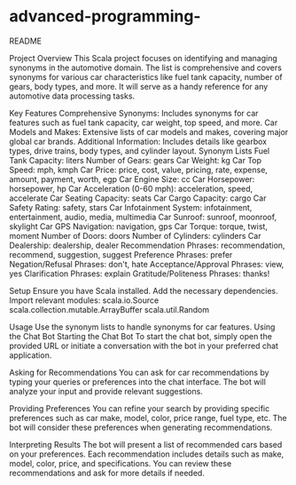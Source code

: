 # advanced-programming-
README

Project Overview
This Scala project focuses on identifying and managing synonyms in the automotive domain. The list is comprehensive and covers synonyms for various car characteristics like fuel tank capacity, number of gears, body types, and more. It will serve as a handy reference for any automotive data processing tasks.

Key Features
Comprehensive Synonyms: Includes synonyms for car features such as fuel tank capacity, car weight, top speed, and more.
Car Models and Makes: Extensive lists of car models and makes, covering major global car brands.
Additional Information: Includes details like gearbox types, drive trains, body types, and cylinder layout.
Synonym Lists
Fuel Tank Capacity: liters
Number of Gears: gears
Car Weight: kg
Car Top Speed: mph, kmph
Car Price: price, cost, value, pricing, rate, expense, amount, payment, worth, egp
Car Engine Size: cc
Car Horsepower: horsepower, hp
Car Acceleration (0-60 mph): acceleration, speed, accelerate
Car Seating Capacity: seats
Car Cargo Capacity: cargo
Car Safety Rating: safety, stars
Car Infotainment System: infotainment, entertainment, audio, media, multimedia
Car Sunroof: sunroof, moonroof, skylight
Car GPS Navigation: navigation, gps
Car Torque: torque, twist, moment
Number of Doors: doors
Number of Cylinders: cylinders
Car Dealership: dealership, dealer
Recommendation Phrases: recommendation, recommend, suggestion, suggest
Preference Phrases: prefer
Negation/Refusal Phrases: don't, hate
Acceptance/Approval Phrases: view, yes
Clarification Phrases: explain
Gratitude/Politeness Phrases: thanks!

Setup
Ensure you have Scala installed.
Add the necessary dependencies.
Import relevant modules:
scala.io.Source
scala.collection.mutable.ArrayBuffer
scala.util.Random

Usage
Use the synonym lists to handle synonyms for car features.
Using the Chat Bot
Starting the Chat Bot
To start the chat bot, simply open the provided URL or initiate a conversation with the bot in your preferred chat application.

Asking for Recommendations
You can ask for car recommendations by typing your queries or preferences into the chat interface. The bot will analyze your input and provide relevant suggestions.

Providing Preferences
You can refine your search by providing specific preferences such as car make, model, color, price range, fuel type, etc. The bot will consider these preferences when generating recommendations.

Interpreting Results
The bot will present a list of recommended cars based on your preferences. Each recommendation includes details such as make, model, color, price, and specifications. You can review these recommendations and ask for more details if needed.
